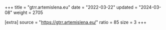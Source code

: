 +++
title = "gtrr.artemislena.eu"
date = "2022-03-22"
updated = "2024-03-08"
weight = 2705

[extra]
source = "https://gtrr.artemislena.eu/"
ratio = 85
size = 3
+++
